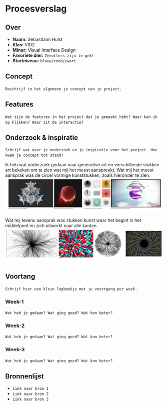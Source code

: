 <!-- Vergeet je niet de comments uit te zetten voordat je begint met typen? 💬 -->

# Procesverslag

## Over
* **Naam:** Sebastiaan Hulst
* **Klas:** VID2
* **Minor:** Visual Interface Design
* **Favoriete dier:** `Zeeotters zijn te gek!`
* **Startniveau:** `blauw/rood/zwart`

## Concept
`Beschrijf in het algemeen je concept van je project.`

## Features

`Wat zijn de features in het project dat je gemaakt hebt? Waar kan ik op klikken? Waar zit de interactie?`

## Onderzoek & inspiratie
`Schrijf wat over je onderzoek en je inspiratie voor het project. Hoe kwam je concept tot stand?`

Ik heb wat onderzoek gedaan naar generative art en verschillende stukken art bekeken om te zien wat mij het meest aanspreekt.
Wat mij het meest aansprak was de circel vormige kunststukken, zoals hieronder te zien.
![alt text](https://github.com/hulsts002/generative-art/blob/main/images/Inspiratie01.png "inspiratie")

Wat mij tevens aansprak was stukken kunst waar het begint in het middelpunt en zich uitwerkt naar alle kanten.
![alt text](https://github.com/hulsts002/generative-art/blob/main/images/Inspiratie02.png "inspiratie")

## Voortang

`Schrijf hier een klein logboekje met je voortgang per week.`

### Week-1
`Wat heb je gedaan? Wat ging goed? Wat kon beter?`

### Week-2
`Wat heb je gedaan? Wat ging goed? Wat kon beter?`

### Week-3
`Wat heb je gedaan? Wat ging goed? Wat kon beter?`


## Bronnenlijst

* `Link naar bron 1`
* `Link naar bron 2`
* `Link naar bron 3`
